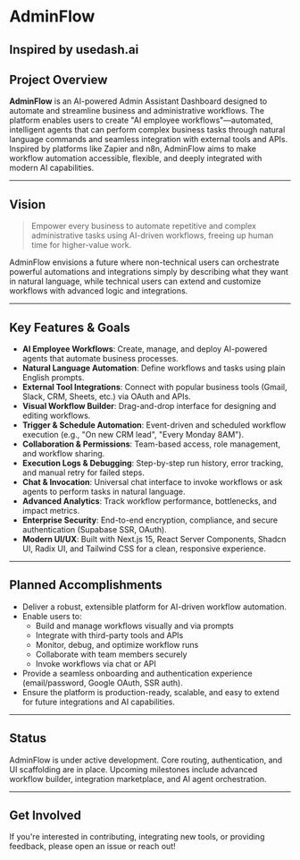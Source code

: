 # AdminFlow
## Inspired by usedash.ai

## Project Overview

**AdminFlow** is an AI-powered Admin Assistant Dashboard designed to automate and streamline business and administrative workflows. The platform enables users to create "AI employee workflows"—automated, intelligent agents that can perform complex business tasks through natural language commands and seamless integration with external tools and APIs. Inspired by platforms like Zapier and n8n, AdminFlow aims to make workflow automation accessible, flexible, and deeply integrated with modern AI capabilities.

---

## Vision

> Empower every business to automate repetitive and complex administrative tasks using AI-driven workflows, freeing up human time for higher-value work.

AdminFlow envisions a future where non-technical users can orchestrate powerful automations and integrations simply by describing what they want in natural language, while technical users can extend and customize workflows with advanced logic and integrations.

---

## Key Features & Goals

- **AI Employee Workflows**: Create, manage, and deploy AI-powered agents that automate business processes.
- **Natural Language Automation**: Define workflows and tasks using plain English prompts.
- **External Tool Integrations**: Connect with popular business tools (Gmail, Slack, CRM, Sheets, etc.) via OAuth and APIs.
- **Visual Workflow Builder**: Drag-and-drop interface for designing and editing workflows.
- **Trigger & Schedule Automation**: Event-driven and scheduled workflow execution (e.g., "On new CRM lead", "Every Monday 8AM").
- **Collaboration & Permissions**: Team-based access, role management, and workflow sharing.
- **Execution Logs & Debugging**: Step-by-step run history, error tracking, and manual retry for failed steps.
- **Chat & Invocation**: Universal chat interface to invoke workflows or ask agents to perform tasks in natural language.
- **Advanced Analytics**: Track workflow performance, bottlenecks, and impact metrics.
- **Enterprise Security**: End-to-end encryption, compliance, and secure authentication (Supabase SSR, OAuth).
- **Modern UI/UX**: Built with Next.js 15, React Server Components, Shadcn UI, Radix UI, and Tailwind CSS for a clean, responsive experience.

---

## Planned Accomplishments

- Deliver a robust, extensible platform for AI-driven workflow automation.
- Enable users to:
  - Build and manage workflows visually and via prompts
  - Integrate with third-party tools and APIs
  - Monitor, debug, and optimize workflow runs
  - Collaborate with team members securely
  - Invoke workflows via chat or API
- Provide a seamless onboarding and authentication experience (email/password, Google OAuth, SSR auth).
- Ensure the platform is production-ready, scalable, and easy to extend for future integrations and AI capabilities.

---

## Status

AdminFlow is under active development. Core routing, authentication, and UI scaffolding are in place. Upcoming milestones include advanced workflow builder, integration marketplace, and AI agent orchestration.

---

## Get Involved

If you're interested in contributing, integrating new tools, or providing feedback, please open an issue or reach out!
